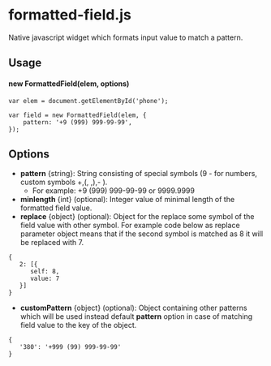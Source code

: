 formatted-field.js
==================

Native javascript widget which formats input value to match a pattern.

Usage
-----

#### new FormattedField(elem, options)

	var elem = document.getElementById('phone');
	
	var field = new FormattedField(elem, {
		pattern: '+9 (999) 999-99-99',
	});

Options
-------

* **pattern** {string}: String consisting of special symbols (9 - for numbers, custom symbols +,(, ,),- ).
  * For example: +9 (999) 999-99-99 or 9999.9999
* **minlength** {int} (optional): Integer value of minimal length of the formatted field value.
* **replace** {object} (optional): Object for the replace some symbol of the field value with other symbol. For example code below as replace parameter object means that if the second symbol is matched as 8 it will be replaced with 7.
```
{
   2: [{
      self: 8,
      value: 7
   }]
}
```
* **customPattern** {object} (optional): Object containing other patterns which will be used instead default **pattern** option in case of matching field value to the key of the object.
```
{
   '380': '+999 (99) 999-99-99'
}
```
